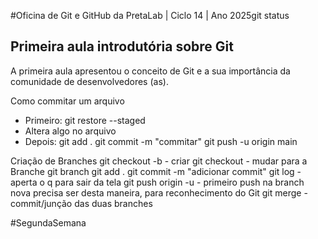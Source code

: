 #Oficina de Git e GitHub da PretaLab | Ciclo 14 | Ano 2025git status

## Primeira aula introdutória sobre Git

A primeira aula apresentou o conceito de Git e a sua importância da comunidade de desenvolvedores (as).

 Como commitar um arquivo 
- Primeiro: git restore --staged <nomedoarquivo>
- Altera algo no arquivo 
- Depois:
git add .
git commit -m "commitar"
git push -u origin main

Criação de Branches
git checkout -b <nomedabranche> - criar 
git checkout <nomedabranch> - mudar para a Branche
git branch 
git add .
git commit -m "adicionar commit"
git log - aperta o q para sair da tela 
git push origin -u <nomedabranche> - primeiro push na branch nova precisa ser desta maneira, para reconhecimento do Git
git merge <nomedabranche> - commit/junção das duas branches
 
 #SegundaSemana



